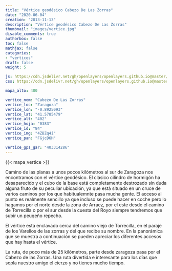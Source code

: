 ```yaml
---
title: "Vértice geodésico Cabezo De Las Zorras"
date: "2020-06-04"
creation: "2013-11-13"
description: "Vértice geodésico Cabezo De Las Zorras"
thumbnail: "images/vertice.jpg"
disable_comments: true
authorbox: false
toc: false
mathjax: false
categories:
- "vertices"
draft: false
weight: 5

js: https://cdn.jsdelivr.net/gh/openlayers/openlayers.github.io@master/en/v6.3.1/build/ol.js
css: https://cdn.jsdelivr.net/gh/openlayers/openlayers.github.io@master/en/v6.3.1/css/ol.css

mapa_alto: 400

vertice_nom: "Cabezo De Las Zorras"
vertice_loc: "Zaragoza"
vertice_lon: "-0.8925093"
vertice_lat: "41.5785479"
vertice_alt: "402"
vertice_hoja: "0383"
vertice_id: "84"
vertice_img: "4ZBZq4i"
vertice_pan: "FGjcD6H"

vertice_gps_gar: "403314286"
---
```

{{< mapa_vertice >}}

Camino de las planas a unos pocos kilómetros al sur de Zaragoza nos encontramos con el vértice geodésico. El clásico cilindro de hormigón ha desaparecido y el cubo de la base está completamente destrozado sin duda alguna fruto de su peculiar ubicación, ya que está situado en un cruce de varios caminos por los que habitualemnte pasa mucha gente. El acceso al punto es realmente sencillo ya que incluso se puede hacer en coche pero lo hagamos por el norte desde la zona de Arraez, por el este desde el camino de Torrecilla o por el sur desde la cuesta del Royo siempre tendremos que subir un peuqeño repecho.

El vértice está enclavado cerca del camino viejo de Torrecilla, en el paraje de los Varellos de las zorras y del que recibe su nombre. En la panorámica que se muestra a continuación se pueden apreciar los diferentes accesos que hay hasta el vértice.

La ruta, de poco más de 25 kilómetros, parte desde zaragoza pasa por el Cabezo de las Zorras. Una ruta divertida e interesante para los días que sopla nuestro amigo el cierzo y no tienes mucho tiempo.
